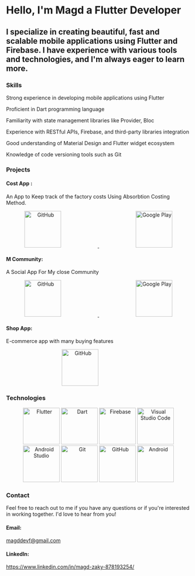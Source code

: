 # Hello, I'm Magd a Flutter Developer

## I specialize in creating beautiful, fast and scalable mobile applications using Flutter and Firebase. I have experience with various tools and technologies, and I'm always eager to learn more.



### Skills

Strong experience in developing mobile applications using Flutter

Proficient in Dart programming language

Familiarity with state management libraries like Provider, Bloc

Experience with RESTful APIs, Firebase, and third-party libraries integration

Good understanding of Material Design and Flutter widget ecosystem

Knowledge of code versioning tools such as Git




### Projects


#### Cost App : 


An App to Keep track of the factory costs Using Absorbtion Costing Method.

<div align="center">
    <a href="https://github.com/MagdKamaldev/cost_app">
        <img height="100" style="margin-right: 100px;" src="https://user-images.githubusercontent.com/25181517/192108374-8da61ba1-99ec-41d7-80b8-fb2f7c0a4948.png" alt="GitHub" title="GitHub" />
    </a>
    <a href="https://play.google.com/store/apps/details?id=com.zakymagd.appcost">
        <img height="100" style="margin-left: 100px;" src="https://play.google.com/intl/en_us/badges/static/images/badges/en_badge_web_generic.png" alt="Google Play" title="Google Play" />
    </a>
</div>







#### M Community:

A Social App For My close Community


<div align="center">
    <a href="https://github.com/MagdKamaldev/social_app">
        <img height="100" style="margin-right: 100px;" src="https://user-images.githubusercontent.com/25181517/192108374-8da61ba1-99ec-41d7-80b8-fb2f7c0a4948.png" alt="GitHub" title="GitHub" />
    </a>
    <a href="https://play.google.com/store/apps/details?id=com.magd.mcommunity">
        <img height="100" style="margin-left: 100px;" src="https://play.google.com/intl/en_us/badges/static/images/badges/en_badge_web_generic.png" alt="Google Play" title="Google Play" />
    </a>
</div>


#### Shop App: 

E-commerce app with many buying features  

<div align="center">
    <a href="https://github.com/MagdKamaldev/shop_app">
        <img height="100" style="margin-right: 100px;" src="https://user-images.githubusercontent.com/25181517/192108374-8da61ba1-99ec-41d7-80b8-fb2f7c0a4948.png" alt="GitHub" title="GitHub" />
    </a>
</div>

### Technologies


<div align="center">
	<a href="https://flutter.dev/"><img height="100" src="https://user-images.githubusercontent.com/25181517/186150365-da1eccce-6201-487c-8649-45e9e99435fd.png" alt="Flutter" title="Flutter" /></a>
	<a href="https://dart.dev/"><img height="100" src="https://user-images.githubusercontent.com/25181517/186150304-1568ffdf-4c62-4bdc-9cf1-8d8efcea7c5b.png" alt="Dart" title="Dart" /></a>
	<a href="https://firebase.google.com/"><img height="100" src="https://user-images.githubusercontent.com/25181517/189716855-2c69ca7a-5149-4647-936d-780610911353.png" alt="Firebase" title="Firebase" /></a>
	<a href="https://code.visualstudio.com/"><img height="100" src="https://user-images.githubusercontent.com/25181517/192108891-d86b6220-e232-423a-bf5f-90903e6887c3.png" alt="Visual Studio Code" title="Visual Studio Code" /></a>
	<a href="https://developer.android.com/studio"><img height="100" src="https://user-images.githubusercontent.com/25181517/192108895-20dc3343-43e3-4a54-a90e-13a4abbc57b9.png" alt="Android Studio" title="Android Studio" /></a>
	<a href="https://git-scm.com/"><img height="100" src="https://user-images.githubusercontent.com/25181517/192108372-f71d70ac-7ae6-4c0d-8395-51d8870c2ef0.png" alt="Git" title="Git" /></a>
	<a href="https://github.com/"><img height="100" src="https://user-images.githubusercontent.com/25181517/192108374-8da61ba1-99ec-41d7-80b8-fb2f7c0a4948.png" alt="GitHub" title="GitHub" /></a>
	<a href="https://www.android.com/"><img height="100" src="https://user-images.githubusercontent.com/25181517/117269608-b7dcfb80-ae58-11eb-8e66-6cc8753553f0.png" alt="Android" title="Android" /></a>
</div>



### Contact

Feel free to reach out to me if you have any questions or if you're interested in working together. I'd love to hear from you!


#### Email: 
magddevf@gmail.com

#### LinkedIn: 
https://www.linkedin.com/in/magd-zaky-878193254/
